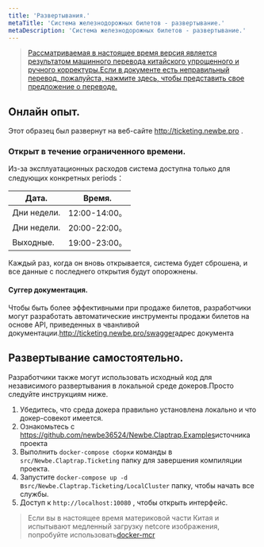 ```yaml
---
title: 'Развертывания.'
metaTitle: 'Система железнодорожных билетов - развертывание.'
metaDescription: 'Система железнодорожных билетов - развертывание.'
---
```


> [Рассматриваемая в настоящее время версия является результатом машинного перевода китайского упрощенного и ручного корректуры.Если в документе есть неправильный перевод, пожалуйста, нажмите здесь, чтобы представить свое предложение о переводе.](https://crwd.in/newbeclaptrap)

## Онлайн опыт.

Этот образец был развернут на веб-сайте <http://ticketing.newbe.pro> .

### Открыт в течение ограниченного времени.

Из-за эксплуатационных расходов система доступна только для следующих конкретных periods：

| Дата.       | Время.       |
| ----------- | ------------ |
| Дни недели. | 12:00-14:00。 |
| Дни недели. | 20:00-22:00。 |
| Выходные.   | 19:00-23:00。 |

Каждый раз, когда он вновь открывается, система будет сброшена, и все данные с последнего открытия будут опорожнены.

#### Суггер документация.

Чтобы быть более эффективными при продаже билетов, разработчики могут разработать автоматические инструменты продажи билетов на основе API, приведенных в чванливой документации.<http://ticketing.newbe.pro/swagger>адрес документа

## Развертывание самостоятельно.

Разработчики также могут использовать исходный код для независимого развертывания в локальной среде докеров.Просто следуйте инструкциям ниже.

1. Убедитесь, что среда докера правильно установлена локально и что докер-совекот имеется.
2. Ознакомьтесь с <https://github.com/newbe36524/Newbe.Claptrap.Examples>источника проекта
3. Выполнить `docker-compose сборки` команды в `src/Newbe.Claptrap.Ticketing` папку для завершения компиляции проекта.
4. Запустите `docker-compose up -d` в`src/Newbe.Claptrap.Ticketing/LocalCluster` папку, чтобы начать все службы.
5. Доступ к `http://localhost:10080` , чтобы открыть интерфейс.

> Если вы в настоящее время материковой части Китая и испытывают медленный загрузку netcore изображения, попробуйте использовать[docker-mcr](https://github.com/newbe36524/Newbe.McrMirror)
